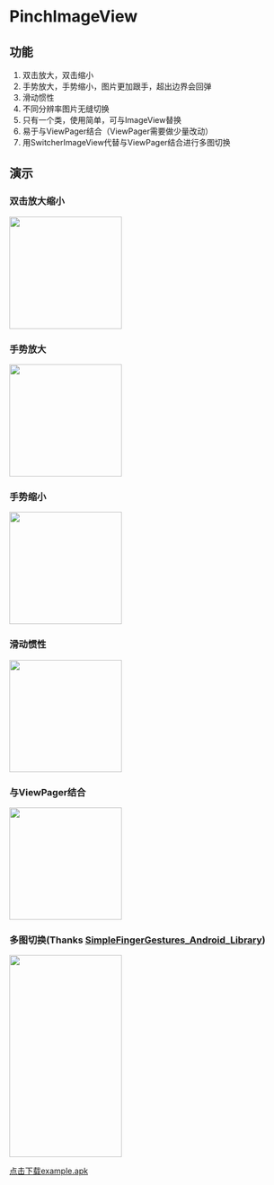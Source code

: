 # PinchImageView

## 功能

1. 双击放大，双击缩小
2. 手势放大，手势缩小，图片更加跟手，超出边界会回弹
3. 滑动惯性
4. 不同分辨率图片无缝切换
5. 只有一个类，使用简单，可与ImageView替换
6. 易于与ViewPager结合（ViewPager需要做少量改动）
7. 用SwitcherImageView代替与ViewPager结合进行多图切换

## 演示

### 双击放大缩小

<img src="gif/doubleclick.gif" width="200" />

### 手势放大

<img src="gif/zoomin.gif" width="200" />

### 手势缩小

<img src="gif/zoomout.gif" width="200" />

### 滑动惯性

<img src="gif/fling.gif" width="200" />

### 与ViewPager结合

<img src="gif/pager.gif" width="200" />

### 多图切换(Thanks [SimpleFingerGestures_Android_Library](https://github.com/championswimmer/SimpleFingerGestures_Android_Library))

<img src="gif/switcher.gif" width="200" height="360" />

[点击下载example.apk](apk/example.apk)
